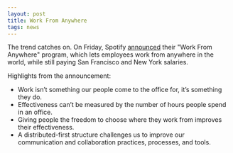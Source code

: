 ```yaml
---
layout: post
title: Work From Anywhere
tags: news
---
```


The trend catches on. On Friday, Spotify [announced](https://newsroom.spotify.com/2021-02-12/distributed-first-is-the-future-of-work-at-spotify/) their "Work From Anywhere" program, which lets employees work from anywhere in the world, while still paying San Francisco and New York salaries.

Highlights from the announcement:

- Work isn’t something our people come to the office for, it’s something they do.
- Effectiveness can’t be measured by the number of hours people spend in an office.
- Giving people the freedom to choose where they work from improves their effectiveness.
- A distributed-first structure challenges us to improve our communication and collaboration practices, processes, and tools.


